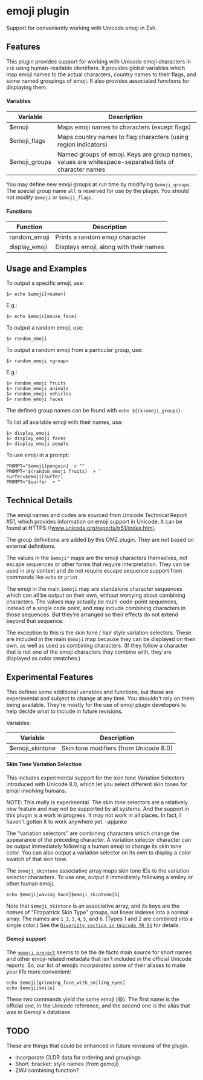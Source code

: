 # emoji plugin

Support for conveniently working with Unicode emoji in Zsh.

## Features

This plugin provides support for working with Unicode emoji characters in `zsh`
using human-readable identifiers. It provides global variables which map emoji
names to the actual characters, country names to their flags, and some named
groupings of emoji. It also provides associated functions for displaying them.

#### Variables

| Variable      | Description                                                                                           |
| ------------- | ----------------------------------------------------------------------------------------------------- |
| $emoji        | Maps emoji names to characters (except flags)                                                         |
| $emoji_flags  | Maps country names to flag characters (using region indicators)                                       |
| $emoji_groups | Named groups of emoji. Keys are group names; values are whitespace-separated lists of character names |

You may define new emoji groups at run time by modifying `$emoji_groups`. The
special group name `all` is reserved for use by the plugin. You should not
modify `$emoji` or `$emoji_flags`.

#### Functions

| Function      | Description                            |
| ------------- | -------------------------------------- |
| random_emoji  | Prints a random emoji character        |
| display_emoji | Displays emoji, along with their names |

## Usage and Examples

To output a specific emoji, use:

```
$> echo $emoji[<name>]
```

E.g.:

```
$> echo $emoji[mouse_face]
```

To output a random emoji, use:

```
$> random_emoji
```

To output a random emoji from a particular group, use:

```
$> random_emoji <group>
```

E.g.:

```
$> random_emoji fruits
$> random_emoji animals
$> random_emoji vehicles
$> random_emoji faces
```

The defined group names can be found with `echo ${(k)emoji_groups}`.

To list all available emoji with their names, use:

```
$> display_emoji
$> display_emoji faces
$> display_emoji people
```

To use emoji in a prompt:

```
PROMPT="$emoji[penguin]  > ""
PROMPT='$(random_emoji fruits)  > '
surfer=$emoji[surfer]
PROMPT="$surfer  > "
```

## Technical Details

The emoji names and codes are sourced from Unicode Technical Report \#51, which
provides information on emoji support in Unicode. It can be found at
HTTPS://www.unicode.org/reports/tr51/index.html.

The group definitions are added by this OMZ plugin. They are not based on
external definitions.

The values in the `$emoji*` maps are the emoji characters themselves, not escape
sequences or other forms that require interpretation. They can be used in any
context and do not require escape sequence support from commands like `echo` or
`print`.

The emoji in the main `$emoji` map are standalone character sequences which can
all be output on their own, without worrying about combining characters. The
values may actually be multi-code-point sequences, instead of a single code
point, and may include combining characters in those sequences. But they're
arranged so their effects do not extend beyond that sequence.

The exception to this is the skin tone / hair style variation selectors. These
are included in the main `$emoji` map because they can be displayed on their
own, as well as used as combining characters. (If they follow a character that
is not one of the emoji characters they combine with, they are displayed as
color swatches.)

## Experimental Features

This defines some additional variables and functions, but these are experimental
and subject to change at any time. You shouldn't rely on them being available.
They're mostly for the use of emoji plugin developers to help decide what to
include in future revisions.

Variables:

| Variable        | Description                            |
| --------------- | -------------------------------------- |
| $emoji_skintone | Skin tone modifiers (from Unicode 8.0) |

#### Skin Tone Variation Selection

This includes experimental support for the skin tone Variation Selectors
introduced with Unicode 8.0, which let you select different skin tones for emoji
involving humans.

NOTE: This really is experimental. The skin tone selectors are a relatively new
feature and may not be supported by all systems. And the support in this plugin
is a work in progress. It may not work in all places. In fact, I haven't gotten
it to work anywhere yet. -apjanke

The "variation selectors" are combining characters which change the appearance
of the preceding character. A variation selector character can be output
immediately following a human emoji to change its skin tone color. You can also
output a variation selector on its own to display a color swatch of that skin
tone.

The `$emoji_skintone` associative array maps skin tone IDs to the variation
selector characters. To use one, output it immediately following a smiley or
other human emoji.

```
echo $emoji[waving_hand]$emoji_skintone[5]
```

Note that `$emoji_skintone` is an associative array, and its keys are the
_names_ of "Fitzpatrick Skin Type" groups, not linear indexes into a normal
array. The names are `1_2`, `3`, `4`, `5`, and `6`. (Types 1 and 2 are combined
into a single color.) See the
[`Diversity section in Unicode TR 51`](https://www.unicode.org/reports/tr51/index.html#Diversity)
for details.

#### Gemoji support

The [`gemoji project`](https://github.com/github/gemoji) seems to be the de facto
main source for short names and other emoji-related metadata that isn't included
in the official Unicode reports. So, our list of emojis incorporates some of
their aliases to make your life more convenient:

```
echo $emoji[grinning_face_with_smiling_eyes]
echo $emoji[smile]
```

These two commands yield the same emoji (😄). The first name is the official
one, in the Unicode reference, and the second one is the alias that was in
Gemoji's database.

## TODO

These are things that could be enhanced in future revisions of the plugin.

-   Incorporate CLDR data for ordering and groupings
-   Short :bracket: style names (from gemoji)
-   ZWJ combining function?
